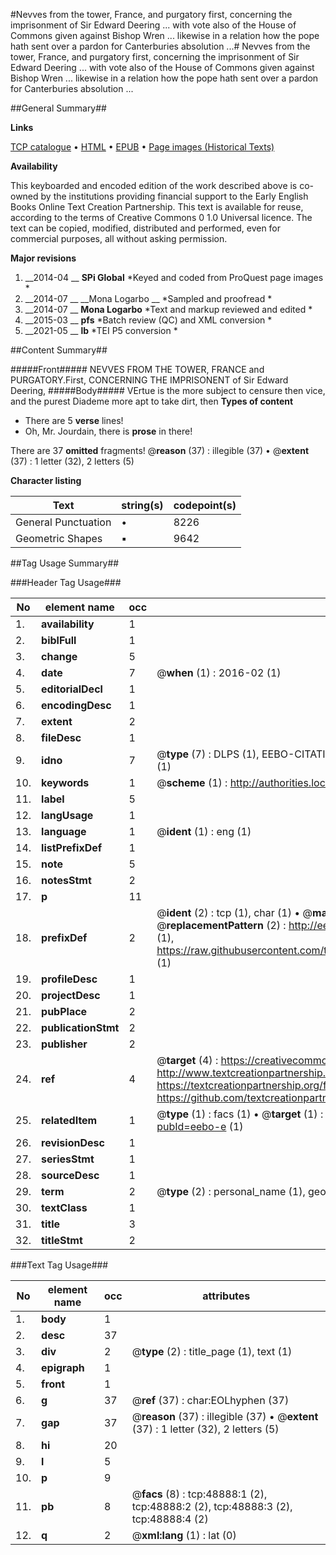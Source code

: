 #Nevves from the tower, France, and purgatory first, concerning the imprisonment of Sir Edward Deering ... with vote also of the House of Commons given against Bishop Wren ... likewise in a relation how the pope hath sent over a pardon for Canterburies absolution ...#
Nevves from the tower, France, and purgatory first, concerning the imprisonment of Sir Edward Deering ... with vote also of the House of Commons given against Bishop Wren ... likewise in a relation how the pope hath sent over a pardon for Canterburies absolution ...

##General Summary##

**Links**

[TCP catalogue](http://www.ota.ox.ac.uk/tcp/)  • 
[HTML](http://tei.it.ox.ac.uk/tcp/Texts-HTML/free/A52/A52233.html)  • 
[EPUB](http://tei.it.ox.ac.uk/tcp/Texts-EPUB/free/A52/A52233.epub) • 
[Page images (Historical Texts)](https://historicaltexts.jisc.ac.uk/eebo-11771737e)

**Availability**

This keyboarded and encoded edition of the work described above is co-owned by the
    institutions providing financial support to the Early English Books Online Text Creation
    Partnership. This text is available for reuse, according to the terms of  Creative Commons 0 1.0 Universal
    licence. The text can be copied, modified, distributed and performed, even for commercial
    purposes, all without asking permission.

**Major revisions**

1. __2014-04 __ __SPi Global__ *Keyed and coded from ProQuest page images *
1. __2014-07 __ __Mona Logarbo __ *Sampled and proofread *
1. __2014-07 __ __Mona Logarbo__ *Text and markup reviewed and edited *
1. __2015-03 __ __pfs__ *Batch review (QC) and XML conversion *
1. __2021-05 __ __lb__ *TEI P5 conversion *

##Content Summary##

#####Front#####
NEVVES FROM THE TOWER, FRANCE and PURGATORY.First, CONCERNING THE IMPRISONENT of Sir Edward Deering,
#####Body#####
VErtue is the more subject to censure then vice, and the purest Diademe more apt to take dirt, then 
**Types of content**

  * There are 5 **verse** lines!
  * Oh, Mr. Jourdain, there is **prose** in there!

There are 37 **omitted** fragments! 
 @__reason__ (37) : illegible (37)  •  @__extent__ (37) : 1 letter (32), 2 letters (5)

**Character listing**


|Text|string(s)|codepoint(s)|
|---|---|---|
|General Punctuation|•|8226|
|Geometric Shapes|▪|9642|

##Tag Usage Summary##

###Header Tag Usage###

|No|element name|occ|attributes|
|---|---|---|---|
|1.|__availability__|1||
|2.|__biblFull__|1||
|3.|__change__|5||
|4.|__date__|7| @__when__ (1) : 2016-02 (1)|
|5.|__editorialDecl__|1||
|6.|__encodingDesc__|1||
|7.|__extent__|2||
|8.|__fileDesc__|1||
|9.|__idno__|7| @__type__ (7) : DLPS (1), EEBO-CITATION (1), VID (1), EEBO-PROQUEST (1), STC (2), OCLC (1)|
|10.|__keywords__|1| @__scheme__ (1) : http://authorities.loc.gov/ (1)|
|11.|__label__|5||
|12.|__langUsage__|1||
|13.|__language__|1| @__ident__ (1) : eng (1)|
|14.|__listPrefixDef__|1||
|15.|__note__|5||
|16.|__notesStmt__|2||
|17.|__p__|11||
|18.|__prefixDef__|2| @__ident__ (2) : tcp (1), char (1)  •  @__matchPattern__ (2) : ([0-9\-]+):([0-9IVX]+) (1), (.+) (1)  •  @__replacementPattern__ (2) : http://eebo.chadwyck.com/downloadtiff?vid=$1&page=$2 (1), https://raw.githubusercontent.com/textcreationpartnership/Texts/master/tcpchars.xml#$1 (1)|
|19.|__profileDesc__|1||
|20.|__projectDesc__|1||
|21.|__pubPlace__|2||
|22.|__publicationStmt__|2||
|23.|__publisher__|2||
|24.|__ref__|4| @__target__ (4) : https://creativecommons.org/publicdomain/zero/1.0/ (1), http://www.textcreationpartnership.org/docs/. (1), https://textcreationpartnership.org/faq/#faq05 (1), https://github.com/textcreationpartnership (1)|
|25.|__relatedItem__|1| @__type__ (1) : facs (1)  •  @__target__ (1) : https://data.historicaltexts.jisc.ac.uk/view?pubId=eebo-e (1)|
|26.|__revisionDesc__|1||
|27.|__seriesStmt__|1||
|28.|__sourceDesc__|1||
|29.|__term__|2| @__type__ (2) : personal_name (1), geographic_name (1)|
|30.|__textClass__|1||
|31.|__title__|3||
|32.|__titleStmt__|2||


###Text Tag Usage###

|No|element name|occ|attributes|
|---|---|---|---|
|1.|__body__|1||
|2.|__desc__|37||
|3.|__div__|2| @__type__ (2) : title_page (1), text (1)|
|4.|__epigraph__|1||
|5.|__front__|1||
|6.|__g__|37| @__ref__ (37) : char:EOLhyphen (37)|
|7.|__gap__|37| @__reason__ (37) : illegible (37)  •  @__extent__ (37) : 1 letter (32), 2 letters (5)|
|8.|__hi__|20||
|9.|__l__|5||
|10.|__p__|9||
|11.|__pb__|8| @__facs__ (8) : tcp:48888:1 (2), tcp:48888:2 (2), tcp:48888:3 (2), tcp:48888:4 (2)|
|12.|__q__|2| @__xml:lang__ (1) : lat (0)|
